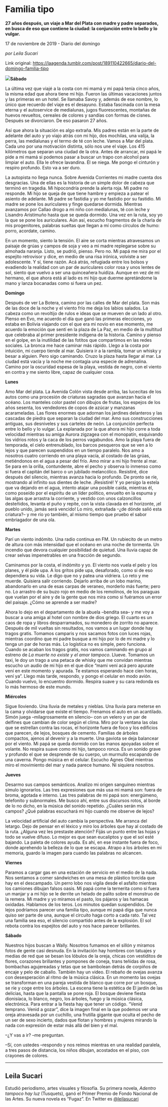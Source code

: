 # Familia tipo

**27 años después, un viaje a Mar del Plata con madre y padre separados, en busca de eso que contiene la ciudad: la conjunción entre lo bello y lo vulgar.**

17 de noviembre de 2019 - Diario del domingo

_por Leila Sucari_

Link original: https://laagenda.tumblr.com/post/189110422665/diario-del-domingo-familia-tipo

![](https://64.media.tumblr.com/bb258ff3ef04bdaa516d58798ad6a477/a8e17f771f329a79-81/s500x750/b879c8d949134552a5e52e2e17f3d04079f57b45.jpg)**Sábado** 

La última vez que viajé a la costa con mi
mamá y mi papá tenía cinco años, la misma edad que ahora tiene mi hijo. Fueron
las últimas vacaciones juntos y las primeras en un hotel. Se llamaba Savoy y,
además de ese nombre, lo único que recuerdo del viaje es el desayuno. Estaba
fascinada con la mesa eterna y el autoservice de medialunas, jugos
fluorescentes, montañas de huevos revueltos, cereales de colores y sandías con
formas de cisnes. Después se divorciaron. De eso pasaron 27 años. 

Así que ahora la situación es algo
extraña. Mis padres están en la parte de adelante del auto y yo viajo atrás con
mi hijo, dos mochilas, una valija, la perra, las medialunas y el termo de té
con leche. Vamos a Mar del plata. Cada uno por una motivación distinta, sólo nos
une el viaje. Los 415 kilómetros que separan una ciudad de la otra. Antes de
arrancar, mi papá le pide a mi mamá si podemos pasar a buscar un trapo con
alcohol para limpiar el auto. Ella le ofrece lavandina. Él se niega. Me pongo
el cinturón y respiro profundo. Esto va a ser duro. 

La autopista no llega nunca. Sobre
Avenida Corrientes mi madre cuenta dos desgracias. Una de ellas es la historia
de un simple dolor de cabeza que terminó en tragedia. Mi hipocondría prende la
alerta roja. Mi padre no responde. Mi hijo se queja de que tiene hambre y
empieza a patear el asiento de adelante. Mi padre se fastidia y yo me fastidio por su fastidio. Mi madre se
pone los auriculares y finge quedarse dormida. Mientras avanzamos por Callao
drogo a mi niño con medialunas, té con leche y Lisandro Aristimuño hasta que se
queda dormido. Una vez en la ruta, soy yo la que se pone los auriculares. Aún
así, escucho fragmentos de la charla de mis progenitores, palabras sueltas que
llegan a mí como círculos de humo: porro, acordate, camino. 

En un momento, siento la tensión. El aire
se corta mientras atravesamos un paisaje de grúas y campos de soja y veo a mi
madre replegarse sobre su almohada naranja. Listo, se pudrió, pienso. Pero no. Mi
papá me mira por el espejito retrovisor y dice, en medio de una risa irónica,
volviste a ser adolescente. Y sí, tiene razón. Acá atrás, refugiada entre los
bolsos y evadiendo la realidad con un par de auriculares color rosa y unos
lentes de sol, siento que vuelvo a ser una quinceañera huidiza. Aunque en vez
de mi hermano, el que ahora está al lado es mi hijo que duerme apretándome la
mano y lanza bocanadas como si fuera un pez. 

**Domingo**

Después de ver La Botera, camino por las
calles de Mar del plata. Son más de las doce de la noche y el viento frío me
deja los labios salados. La cabeza como un revoltijo de rulos e ideas que se
mueven de un lado al otro. Pienso en Evo, me acuerdo el día que ganó las primeras
elecciones, yo estaba en Bolivia viajando con el que era mi novio en ese
momento, me acuerdo la emoción que sentí en la plaza de La Paz, en medio de la
multitud que celebraba al primer presidente indígena de la historia. Camino y
pienso en el golpe, en la inutilidad de las fotitos que compartimos en las
redes sociales. La bronca me hace caminar más rápido. Llego a la costa por
intuición, mi cuerpo tiende al mar. Quisiera ir a la rambla, tomar un whisky y
besar a alguien. Pero sigo caminando. Cruzo la plaza hasta llegar al mar. La
ciudad está vacía y la noche me contagia una especie de adrenalina. Camino por
la oscuridad espesa de la playa, vestida de negro, con el viento en contra y me
siento libre, capaz de cualquier cosa.

**Lunes** 

Amo Mar del plata. La Avenida Colón vista
desde arriba, las lucecitas de los autos como una procesión de criaturas sagradas
que avanzan hacia el océano. Los
manteles color pastel con dibujos de frutas, los espejos de los años sesenta,
los vendedores de copos de azúcar y manzanas acarameladas. Las flores enormes que
adornan los jardines delanteros y las cascadas de piedra que separan la ciudad
del mar. Amo sus construcciones antiguas, sus desniveles y  sus carteles de neón. La conjunción perfecta
entre lo bello y lo vulgar. La explanada por la que ahora mi hijo corre a toda
velocidad mientras su amiga Aurora zigzagea con el monopatín, esquivando los
vidrios rotos y la caca de los perros vagabundos. Amo la playa fuera de
temporada, el cielo entrenublado, los barcos pesqueros que se ven a lo lejos y
que parecen suspendidos en un tiempo paralelo. Nos amo a nosotros cuatro corriendo
en una playa vacía, al costado de las grúas, metiéndonos en el agua a pesar del
frío. Amo mirar a mi hijo frente al mar. Se para en la orilla, contundente, abre
el pecho y observa lo inmenso como si fuera el capitán del barco o un jubilado
melancólico. Resistiré, dice después del silencio, mientras avanza hacia lo
profundo. De pronto se ríe, mostrando al infinito sus dientes de leche. ¡Resistiré!
Y yo persigo la estela que va dejando en el agua, intento atajar una posible
caída, mientras él, como poseído por el espíritu de un líder político, envuelto
en la espuma y las algas que arrastra la corriente, y vestido con unos
calzoncillos desteñidos, levanta el puño y repite, con la vista clavada en el
horizonte, ¡el pueblo unido, jamás será vencido!  Lo miro, extrañada –¿de dónde salió esta
criatura?– y me río yo también, al mismo tiempo que pruebo el sabor embriagador
de una ola. 

**Martes**

Parí un viento indómito. Una radio
continua en FM. Un rubiecito de un metro de altura con más intensidad que el
océano en una noche de tormenta. Un incendio que devora cualquier posibilidad
de quietud. Una lluvia capaz de crear selvas impenetrables en una fracción de
segundo. 

Caminamos por la costa, el indómito y
yo. El viento nos vuela el pelo y los
planes, y él pide upa. A los gritos pide upa, desaforado, como si de eso
dependiera su vida. Le digo que no y patea una vidriera. Lo reto y me muerde.
Quisiera salir corriendo. Dejarlo arriba de un lobo marino, abandonarlo en una
de esas carpas de veraneo, morderlo más fuerte; pero no. Lo arrastro de su buzo
rojo en medio de los remolinos, de los paraguas que vuelan por el aire y de la
gente que nos mira como si fuéramos un error del paisaje. ¿Cómo se aprende a
ser madre? 

Ahora lo dejo en el departamento de la
abuela –bendita sea– y me voy a buscar a una amiga al hotel con nombre de dios
griego. El cuarto es un caos de ropa y libros desparramados, su monedero de
zorrito no aparece. Después de mil vueltas sin resultados, nos vamos a un lugar
donde hay tragos gratis. Tomamos camparis y nos sacamos fotos con luces rojas,
mientras coordino que mi padre busque a mi hijo por lo de mi madre y lo tenga
un par de horas más. Lo logística no es simple, pero funciona. Cuando se acaban
los tragos gratis, nos vamos caminando en grupo al estreno de *La muerte no
existe y el amor tampoco*. Llueve. Tomamos un taxi, le doy un trago a una petaca
de whisky que me convidan mientras escucho un audio de mi hijo en el que dice
“mami vení acá pero apurate vení en este momento y apurada. Te estamos esperando
hace cien horas, vení ya”. Llego más tarde, respondo, y pongo el celular en
modo avión. Cuando vuelvo, lo encuentro dormido. Respira suave y su cara
redonda es lo más hermoso de este mundo. 

**Miércoles**

Sigue lloviendo. Una lluvia de metales y
nieblas. Una lluvia para meterse en la cama y olvidarse que existe el tiempo.
Frenamos el auto en un acantilado. Simón juega –milagrosamente en silencio– con
un velero y un par de delfines que cambian de color según el clima. Miro por la
ventana las olas que se estrellan contra las rocas, el horizonte fuera de foco
y los edificios que parecen, de lejos, bosques de cemento. Familias de árboles compactos,
ajenos al devenir y a la muerte. Una gaviota se deja balancear por el viento.
Mi papá se queda dormido con las manos apoyadas sobre el volante. No respira
suave como mi hijo, tampoco ronca. Es un sonido grave y profundo el que se
desprende de su cuerpo, un murmullo escapando de una caverna. Pongo música en
el celular. Escucho Agnes Obel mientras miro el movimiento del mar y nada
parece humano. Ni siquiera nosotros. 

**Jueves**

Desarmo sus campos semánticos. Analizo mi
origen sanguíneo mientras simulo ignorarlos. Las tres expresiones que más usa
mi mamá son: fuera de broma, agotada e interno. Las tres palabras de mi papá
son: energúmeno, telefonito y subnormales. Me busco ahí, entre sus discursos
rotos, al borde de lo no dicho, en la música del sonido repetido. ¿Cuáles serán
mis campos? ¿Qué palabras escuchará mi hijo cuando me observe de lejos?

La velocidad artificial del auto cambia
la perspectiva. Me arranca del letargo. Dejo de pensar en el léxico y miro los
árboles que hay al costado de la ruta. ¿Alguna vez les prestaste atención?
Fijás un punto entre las hojas y todo se vuelve difuso. Lo mejor es que sean eucaliptos
y que el sol esté bajando. La paleta de colores ayuda. Es ahí, en ese instante
fuera de foco, donde aprehendo la belleza de lo que se escapa. Atrapo a los
árboles en mi memoria, guardo la imagen para cuando las palabras no alcancen.

**Viernes** 

Paramos a cargar gas en una estación de
servicio en el medio de la nada. Nos sentamos a comer sándwiches en una mesa de
plástico torcida que hay en el descampado. Un perro lobo nos vigila desde el
asfalto mientras los camiones dibujan falsos oasis. Mi papá come la ternerita
como si fuera un manjar y a mi hijo se le derrite un helado de palito sobre el
monstruo de la remera. Mi madre y yo miramos el pasto, los pájaros y las
hamacas oxidadas. Hablamos de los teros. Los minutos quedan suspendidos. De
lejos podríamos parecer una familia tipo, aunque mi papá diga que nunca quiso
ser parte de una, aunque el circuito haga corto a cada rato. Tal vez una
familia sea eso, el silencio compartido antes de la explosión. El sol rebota
contra los espejitos del auto y nos hace parecer brillantes.

**Sábado** 

Nuestros hijos buscan a Wally. Nosotros fumamos
en el sillón y miramos fotos de gente casi desnuda. En la invitación hay
hombres con tatuajes y medias de red que se besan los lóbulos de la oreja,
chicas con vestiditos de flores, corazones brillantes y pompones de coneja,
trans teñidas de rosa, bombachas agujereadas y tetas que se bambolean detrás de
corpiños de encaje y pelo de caballo. También hay un video. El rebaño de ovejas
avanza con desesperación al ritmo de la música clásica. En un momento las
ovejas se transforman en una pareja vestida de blanco que corre por un bosque,
se ríe y coge entre los árboles. La escena tiene la estética de El jardín de
las delicias, hasta que la pantalla se pone roja. El bosque deviene fiesta dionisíaca,
lo blanco, negro, los árboles, fuego y la música clásica, electrónica. Para
entrar a la fiesta hay que tener un código. “Venid temprano. Venid a gozar”,
dice la imagen final en la que podemos ver una oreja atravesada por un cuchillo,
una frutilla gigante que oculta el pecho de un ser de sexo incierto, dados que
flotan y hombres y mujeres mirando la nada con expresión de estar más allá del
bien y el mal. 

–¿Y vas a ir? –me preguntan. 

–Sí, con ustedes –respondo y nos reímos
mientras en una realidad paralela, a tres pasos de distancia, los niños
dibujan, acostados en el piso, con crayones de colores.



---

Leila Sucari
------------

 Estudió periodismo, artes visuales y filosofía. Su primera novela, *Adentro tampoco hay luz* (Tusquets), ganó el Primer Premio de Fondo Nacional de las Artes. Su nueva novela es “Fugaz”. En Twitter es [@leilasucari](https://twitter.com/leilasucari) 

